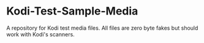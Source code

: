 # Kodi-Test-Sample-Media
A repository for Kodi test media files. All files are zero byte fakes but should work with Kodi's scanners.
